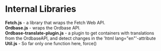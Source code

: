 # Internal Libraries

**Fetch.js** - a library that wraps the Fetch Web API. <br>
**Ordbase.js** - wraps the Ordbase API. <br>
**Ordbase-translate-plugin.js** - a plugin to get containers with translations from the OrdbaseAPI, and detect changes in the 'html lang="en"'-attribute <br>
**Util.js** - So far only one function here, force()